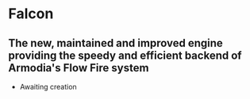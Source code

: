 # Falcon

## The new, maintained and improved engine providing the speedy and efficient backend of Armodia's Flow Fire system

- Awaiting creation
